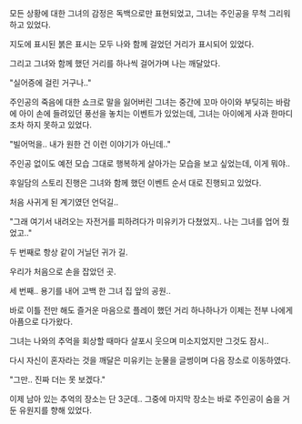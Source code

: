 모든 상황에 대한 그녀의 감정은 독백으로만 표현되었고, 그녀는 주인공을 무척 그리워하고 있었다.

지도에 표시된 붉은 표시는 모두 나와 함께 걸었던 거리가 표시되어 있었다.

그리고 그녀와 함께 했던 거리를 하나씩 걸어가며 나는 깨달았다.

"실어증에 걸린 거구나.."

주인공의 죽음에 대한 쇼크로 말을 잃어버린 그녀는 중간에 꼬마 아이와 부딪히는 바람에 아이 손에 들려있던 풍선을 놓치는 이벤트가 있었는데, 그녀는 아이에게 사과 한마디조차 하지 못하고 있었다.

"빌어먹을.. 내가 원한 건 이런 이야기가 아닌데.."

주인공 없이도 예전 모습 그대로 행복하게 살아가는 모습을 보고 싶었는데, 이게 뭐야..

후일담의 스토리 진행은 그녀와 함께 했던 이벤트 순서 대로 진행되고 있었다.

처음 사귀게 된 계기였던 언덕길..

"그래 여기서 내려오는 자전거를 피하려다가 미유키가 다쳤었지.. 나는 그녀를 업어 줬었고.."

두 번째로 항상 같이 거닐던 귀가 길.

우리가 처음으로 손을 잡았던 곳.

세 번째.. 용기를 내어 고백 한 그녀 집 앞의 공원..

바로 이틀 전만 해도 즐거운 마음으로 플레이 했던 거리 하나하나가 이제는 전부 나에게 아픔으로 다가왔다.

그녀는 나와의 추억을 회상할 때마다 살포시 웃으며 미소지었지만 그것도 잠시..

다시 자신이 혼자라는 것을 깨달은 미유키는 눈물을 글썽이며 다음 장소로 이동하였다.

"그만.. 진짜 더는 못 보겠다."

이제 남아 있는 추억의 장소는 단 3군데.. 그중에 마지막 장소는 바로 주인공이 숨을 거둔 유원지를 향해 있었다.